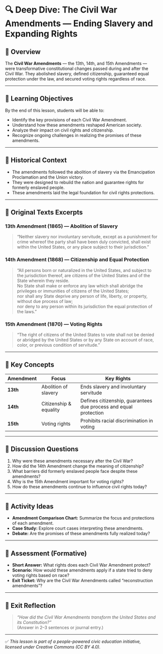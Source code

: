 # 🔍 Deep Dive: The Civil War Amendments — Ending Slavery and Expanding Rights

## 🧭 Overview

The **Civil War Amendments** — the 13th, 14th, and 15th Amendments — were transformative constitutional changes passed during and after the Civil War. They abolished slavery, defined citizenship, guaranteed equal protection under the law, and secured voting rights regardless of race.

---

## 🎯 Learning Objectives

By the end of this lesson, students will be able to:  
- Identify the key provisions of each Civil War Amendment.  
- Understand how these amendments reshaped American society.  
- Analyze their impact on civil rights and citizenship.  
- Recognize ongoing challenges in realizing the promises of these amendments.

---

## 📘 Historical Context

- The amendments followed the abolition of slavery via the Emancipation Proclamation and the Union victory.  
- They were designed to rebuild the nation and guarantee rights for formerly enslaved people.  
- These amendments laid the legal foundation for civil rights protections.

---

## 📖 Original Texts Excerpts

### 13th Amendment (1865) — Abolition of Slavery

> “Neither slavery nor involuntary servitude, except as a punishment for crime whereof the party shall have been duly convicted, shall exist within the United States, or any place subject to their jurisdiction.”

### 14th Amendment (1868) — Citizenship and Equal Protection

> “All persons born or naturalized in the United States, and subject to the jurisdiction thereof, are citizens of the United States and of the State wherein they reside.  
> No State shall make or enforce any law which shall abridge the privileges or immunities of citizens of the United States;  
> nor shall any State deprive any person of life, liberty, or property, without due process of law;  
> nor deny to any person within its jurisdiction the equal protection of the laws.”

### 15th Amendment (1870) — Voting Rights

> “The right of citizens of the United States to vote shall not be denied or abridged by the United States or by any State on account of race, color, or previous condition of servitude.”

---

## 🧠 Key Concepts

| Amendment | Focus | Key Rights |
|-----------|-------|------------|
| **13th** | Abolition of slavery | Ends slavery and involuntary servitude |
| **14th** | Citizenship & equality | Defines citizenship, guarantees due process and equal protection |
| **15th** | Voting rights | Prohibits racial discrimination in voting |

---

## 💬 Discussion Questions

1. Why were these amendments necessary after the Civil War?  
2. How did the 14th Amendment change the meaning of citizenship?  
3. What barriers did formerly enslaved people face despite these amendments?  
4. Why is the 15th Amendment important for voting rights?  
5. How do these amendments continue to influence civil rights today?

---

## 🧪 Activity Ideas

- **Amendment Comparison Chart:** Summarize the focus and protections of each amendment.  
- **Case Study:** Explore court cases interpreting these amendments.  
- **Debate:** Are the promises of these amendments fully realized today?

---

## 📎 Assessment (Formative)

- **Short Answer:** What rights does each Civil War Amendment protect?  
- **Scenario:** How would these amendments apply if a state tried to deny voting rights based on race?  
- **Exit Ticket:** Why are the Civil War Amendments called “reconstruction amendments”?

---

## 🏁 Exit Reflection

> *“How did the Civil War Amendments transform the United States and its Constitution?”*  
(Answer in 2–3 sentences or journal entry.)

---

✅ *This lesson is part of a people-powered civic education initiative, licensed under Creative Commons (CC BY 4.0).*
